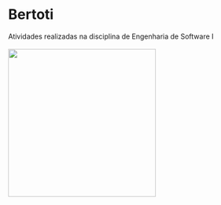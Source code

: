 # Bertoti
Atividades realizadas na disciplina de Engenharia de Software I
<br>
<br>
<img src="https://c.tenor.com/SBAt0s2C6mwAAAAC/cat-keyboard.gif" width="300" height="300" />
